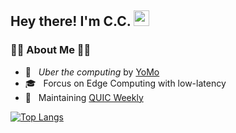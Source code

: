 <h2> Hey there! I'm C.C. <img src="https://github.com/souvikguria98/souvikguria98/blob/master/Hi.gif" width="25"></h2>

<h3> 🏴‍☠️ About Me  🏴‍☠️ </h3>

- 🔭 &nbsp; *Uber the computing* by [YoMo](https://github.com/yomorun/yomo)
- 🎓 &nbsp; Forcus on Edge Computing with low-latency
- 🌱 &nbsp; Maintaining [QUIC Weekly](https://github.com/10cella/awesome-quic#quic-weekly)

[![Top Langs](https://github-readme-stats.vercel.app/api/top-langs/?username=fanweixiao&layout=compact)](https://github.com/fanweixiao/)
